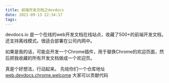 ```yaml
---
title: 前端开发文档之devdocs
date: 2021-09-13 22:34:17
tags:
---
```

devdocs.io 是一个在线的web开发文档在线站点，收藏了500+的前端开发文档，还支持离线模式。很适合部署在公司内网中。

如果是我的话，可能会开发一个Chrome插件，用于替换Chrome的欢迎页面，然后把我收藏的所有开发文档做成一个欢迎页。

真是个好想法，行动起来。
先给你们一个仓库地址 [web.devdocs.chrome.welcome](https://github.com/alasq/web.devdocs.chrome.welcome) 大家可以贡献代码

